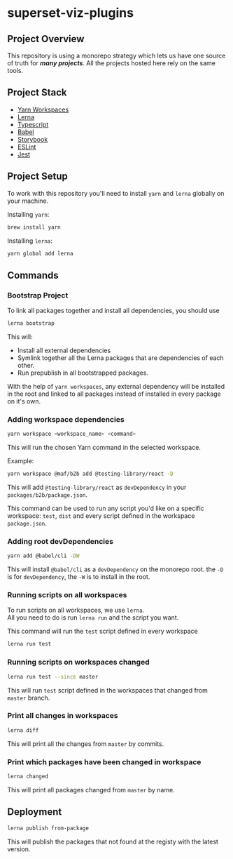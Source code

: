 # superset-viz-plugins

## Project Overview

This repository is using a monorepo strategy which lets us have one source of truth for ***many projects***. All the projects hosted here rely on the same tools.

## Project Stack

- [Yarn Workspaces](https://classic.yarnpkg.com/en/docs/workspaces/)
- [Lerna](https://github.com/lerna/lerna)
- [Typescript](https://www.typescriptlang.org/)
- [Babel](https://babeljs.io/)
- [Storybook](https://storybook.js.org/)
- [ESLint](https://eslint.org/)
- [Jest](https://jestjs.io/)

## Project Setup

To work with this repository you'll need to install `yarn` and `lerna` globally on your machine.

Installing `yarn`:

```bash
brew install yarn
```

Installing `lerna`:

```bash
yarn global add lerna
```

## Commands

### Bootstrap Project

To link all packages together and install all dependencies, you should use

```bash
lerna bootstrap
```

This will:

- Install all external dependencies
- Symlink together all the Lerna packages that are dependencies of each other.
- Run prepublish in all bootstrapped packages.

With the help of `yarn workspaces`, any external dependency will be installed in the root and linked to all packages instead of installed in every package on it's own.

### Adding workspace dependencies

```bash
yarn workspace <workspace_name> <command>
```

This will run the chosen Yarn command in the selected workspace.

Example:

```bash
yarn workspace @maf/b2b add @testing-library/react -D
```

This will add `@testing-library/react` as `devDependency` in your `packages/b2b/package.json`.

This command can be used to run any script you'd like on a specific workspace: `test`, `dist` and every script defined in the workspace `package.json`.

### Adding root devDependencies

```bash
yarn add @babel/cli -DW
```

This will install `@babel/cli` as a `devDependency` on the monorepo root. the `-D` is for `devDependency`, the `-W` is to install in the root.

### Running scripts on all workspaces

To run scripts on all workspaces, we use `lerna`.  
All you need to do is run `lerna run` and the script you want.

This command will run the `test` script defined in every workspace

```bash
lerna run test
```

### Running scripts on workspaces changed

```bash
lerna run test --since master
```

This will run `test` script defined in the workspaces that changed from `master` branch.

### Print all changes in workspaces

```bash
lerna diff
```

This will print all the changes from `master` by commits.

### Print which packages have been changed in workspace

```bash
lerna changed
```

This will print all packages changed from `master` by name.


## Deployment


```bash
lerna publish from-package
```

This will publish the packages that not found at the registy with the latest version.